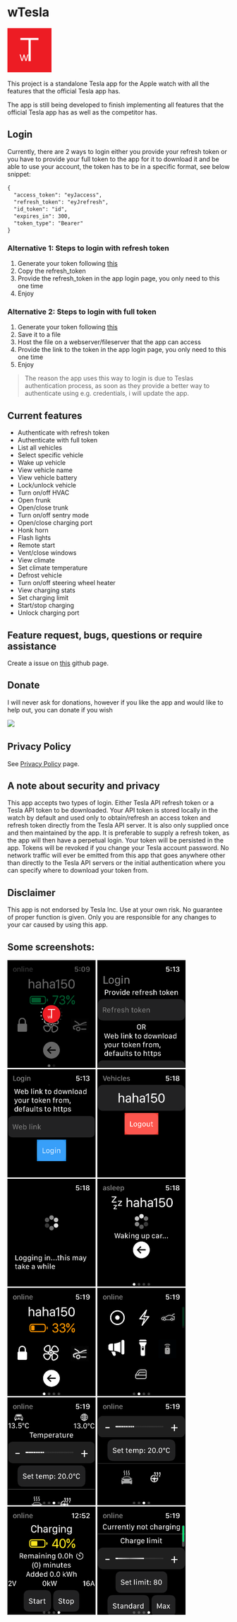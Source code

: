 # wTesla

<img src="images/wt.png" width="100">

This project is a standalone Tesla app for the Apple watch with all the features that the official Tesla app has.

The app is still being developed to finish implementing all features that the official Tesla app has as well as the competitor has.

## Login

Currently, there are 2 ways to login either you provide your refresh token or you have to provide your full token to the app for it to download it and be able to use your account, the token has to be in a specific format, see below snippet:

```
{
  "access_token": "eyJaccess",
  "refresh_token": "eyJrefresh",
  "id_token": "id",
  "expires_in": 300,
  "token_type": "Bearer"
}
```

### Alternative 1: Steps to login with refresh token

1. Generate your token following [this](https://tesla-api.timdorr.com/api-basics/authentication)
2. Copy the refresh_token
3. Provide the refresh_token in the app login page, you only need to this one time
4. Enjoy

### Alternative 2: Steps to login with full token

1. Generate your token following [this](https://tesla-api.timdorr.com/api-basics/authentication)
2. Save it to a file
3. Host the file on a webserver/fileserver that the app can access
4. Provide the link to the token in the app login page, you only need to this one time
5. Enjoy

> The reason the app uses this way to login is due to Teslas authentication process, as soon as they provide a better way to authenticate using e.g. credentials, i will update the app.

## Current features

* Authenticate with refresh token
* Authenticate with full token
* List all vehicles
* Select specific vehicle
* Wake up vehicle
* View vehicle name
* View vehicle battery
* Lock/unlock vehicle
* Turn on/off HVAC
* Open frunk
* Open/close trunk
* Turn on/off sentry mode
* Open/close charging port
* Honk horn
* Flash lights
* Remote start
* Vent/close windows
* View climate
* Set climate temperature
* Defrost vehicle
* Turn on/off steering wheel heater
* View charging stats
* Set charging limit
* Start/stop charging
* Unlock charging port

## Feature request, bugs, questions or require assistance

Create a issue on [this](https://github.com/haha150/wTesla-IOS) github page.

## Donate

I will never ask for donations, however if you like the app and would like to help out, you can donate if you wish

[![](https://www.paypalobjects.com/en_US/i/btn/btn_donate_LG.gif)](https://www.paypal.com/donate/?business=88CWQTFPPYNJ4&no_recurring=1&item_name=Tesla+Apple+Watch&currency_code=EUR)

## Privacy Policy

See [Privacy Policy](https://haha150.github.io/wTesla/privacy) page.

## A note about security and privacy

This app accepts two types of login. Either Tesla API refresh token or a Tesla API token to be downloaded. Your API token is stored locally in the watch by default and used only to obtain/refresh an access token and refresh token directly from the Tesla API server. It is also only supplied once and then maintained by the app. It is preferable to supply a refresh token, as the app will then have a perpetual login. Your token will be persisted in the app. Tokens will be revoked if you change your Tesla account password. No network traffic will ever be emitted from this app that goes anywhere other than directly to the Tesla API servers or the initial authentication where you can specify where to download your token from.

## Disclaimer

This app is not endorsed by Tesla Inc. Use at your own risk. No guarantee of proper function is given. Only you are responsible for any changes to your car caused by using this app.

## Some screenshots:

<p float="left">
    <img src="images/loadapp.png" width="200">
    <img src="images/logintoken.png" width="200">
    <img src="images/loginweblink.png" width="200">
    <img src="images/vehicles.png" width="200">
    <img src="images/loggingin.png" width="200">
    <img src="images/asleep.png" width="200">
    <img src="images/online.png" width="200">
    <img src="images/actions.png" width="200">
    <img src="images/climate.png" width="200">
    <img src="images/climate2.png" width="200">
    <img src="images/charging.png" width="200">
    <img src="images/notcharging.png" width="200">
</p>
